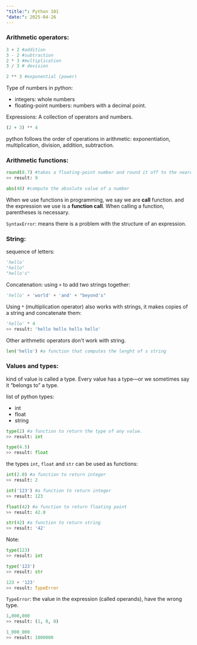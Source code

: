 ```yaml
---
"title:": Python 101
"date:": 2025-04-26
---
```


### Arithmetic operators:

```python
3 + 2 #addition
3 - 2 #subtraction
2 * 3 #multiplication
3 / 3 # devision

2 ** 3 #exponential (power)
```

Type of numbers in python:
- integers: whole numbers
- floating-point numbers: numbers with a decimal point.

Expressions: A collection of operators and numbers.
```python
(2 + 3) ** 4
```

python follows the order of operations in arithmetic: exponentiation, multiplication, division, addition, subtraction.

### Arithmetic functions:
```python
round(8.7) #takes a floating-point number and round it off to the nearest whole number
>> result: 9

abs(48) #compute the absolute value of a number
```

When we use functions in programming, we say we are **call** function. and the expression we use is a **function call**. When calling a function, parentheses is necessary. 

`SyntaxError`: means there is a problem with the structure of an expression.

### String:
sequence of letters:
```python
'hello'
"hello"
"hello's"
```

Concatenation: using `+` to add two strings together:
```python
'hello' + 'world' + 'and' + "beyond's"
```

Using `*` (multiplication operator) also works with strings, it makes copies of a string and concatenate them: 
```python
'hello' * 4
>> result: 'hello hello hello hello'
```

Other arithmetic operators don't work with string.

```python
len('hello') #a function that computes the lenght of s string
```

### Values and types:
 
 kind of value is called a type. Every value has a type—or we sometimes say it “belongs to” a type.

list of python types:
- int
- float
- string

```python
type(2) #a function to return the type of any value.
>> result: int

type(4.5)
>> result: float
```

the types `int`, `float` and `str` can be used as functions:
```python
int(2.0) #a function to return integer
>> result: 2

int('123') #a function to return integer
>> result: 123

float(42) #a function to return floating point
>> result: 42.0

str(42) #a function to return string
>> result: '42'
```

Note:
```python
type(123)
>> result: int

type('123')
>> result: str

123 + '123'
>> result: TypeError
```

`TypeError`: the value in the expression (called operands), have the wrong type.

```python
1,000,000
>> result: (1, 0, 0)

1_000_000
>> result: 1000000
```
